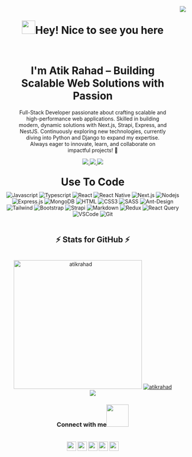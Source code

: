 <img align="right" src="https://visitor-badge.laobi.icu/badge?page_id=atikrahad.atikrahad" />
<h1 align="center"> <img src="https://emojis.slackmojis.com/emojis/images/1531849430/4246/blob-sunglasses.gif?1531849430" width="36"/>Hey! Nice to see you here</h1>

</br>

<div align="center">
  <div style="display: inline-block; width: 80%; margin: 0 auto;">
    <h1>I'm Atik Rahad – Building Scalable Web Solutions with Passion</h1>
    <p>Full-Stack Developer passionate about crafting scalable and high-performance web applications. Skilled in building modern, dynamic solutions with Next.js, Strapi, Express, and NestJS. Continuously exploring new technologies, currently diving into Python and Django to expand my expertise. Always eager to innovate, learn, and collaborate on impactful projects! 🚀</p>
    <div align="center"> 
  <a href="atikrahad1@gmail.com">
    <img src="https://img.shields.io/badge/Gmail-333333?style=for-the-badge&logo=gmail&logoColor=red" />
  </a>
  <a href="https://www.linkedin.com/in/atik-rahad/" target="_blank">
    <img src="https://img.shields.io/badge/LinkedIn-0077B5?style=for-the-badge&logo=linkedin&logoColor=white" target="_blank" />
  </a>
  <a href="https://atik-rahad.netlify.app" target="_blank">
     <img src="https://img.shields.io/badge/Portfolio-FF5722?style=for-the-badge&logo=todoist&logoColor=white" target="_blank" /> <!-- sqlite, safari, google-chrome are other good icon options -->
  </a>
</div>

  </div>
</div>

</br>
<div align="center">
  <h1 align="center" style="margin:10px 0">Use To Code</h1>
  <img src="https://img.shields.io/badge/Javascript-F0DB4F?style=for-the-badge&labelColor=black&logo=javascript&logoColor=F0DB4F" alt="Javascript" />
  <img src="https://img.shields.io/badge/Typescript-007acc?style=for-the-badge&labelColor=black&logo=typescript&logoColor=007acc" alt="Typescript" />
  <img src="https://img.shields.io/badge/-React-61DBFB?style=for-the-badge&labelColor=black&logo=react&logoColor=61DBFB" alt="React" />
  <img src="https://img.shields.io/badge/React_Native-20232A?style=for-the-badge&logo=react&logoColor=61DAFB" alt="React Native" />
  <img src="https://img.shields.io/badge/next.js-000000?style=for-the-badge&logo=nextdotjs&logoColor=white" alt="Next.js" />
  <img src="https://img.shields.io/badge/Nodejs-3C873A?style=for-the-badge&labelColor=black&logo=node.js&logoColor=3C873A" alt="Nodejs" />
  <img src="https://img.shields.io/badge/Express.js-000000?style=for-the-badge&logo=express&logoColor=white" alt="Express.js" />
  <img src="https://img.shields.io/badge/MongoDB-4EA94B?style=for-the-badge&logo=mongodb&logoColor=white" alt="MongoDB" />
  <img src="https://img.shields.io/badge/HTML5-E34F26?style=for-the-badge&logo=html5&logoColor=white" alt="HTML" />
  <img src="https://img.shields.io/badge/CSS3-1572B6?style=for-the-badge&logo=css3&logoColor=white" alt="CSS3" />
  <img src="https://img.shields.io/badge/Sass-CC6699?style=for-the-badge&logo=sass&logoColor=white" alt="SASS" />
  <img src="https://img.shields.io/badge/AntDesign-0170FE?style=for-the-badge&logo=antdesign&logoColor=white" alt="Ant-Design" />
  <img src="https://img.shields.io/badge/Tailwind_CSS-092749?style=for-the-badge&logo=tailwindcss&logoColor=06B6D4&labelColor=000000" alt="Tailwind" />
  <img src="https://img.shields.io/badge/Bootstrap-563D7C?style=for-the-badge&logo=bootstrap&logoColor=white" alt="Bootstrap" />
  <img src="https://img.shields.io/badge/strapi-2E7EEA?style=for-the-badge&logo=strapi&logoColor=white" alt="Strapi" />
  <img src="https://img.shields.io/badge/Markdown-000000?style=for-the-badge&logo=markdown&logoColor=white" alt="Markdown" />
  <img src="https://img.shields.io/badge/Redux-593D88?style=for-the-badge&logo=redux&logoColor=white" alt="Redux" />
  <img src="https://img.shields.io/badge/-React_Query-FF4154?style=for-the-badge&logo=react%20query&logoColor=white" alt="React Query" />
  <img src="https://img.shields.io/badge/Visual_Studio-0078d7?style=for-the-badge&logo=visual%20studio&logoColor=white" alt="VSCode" />
  <img src="https://img.shields.io/badge/Git-F05032?style=for-the-badge&logo=git&logoColor=white" alt="Git" />
</div>


</br>
<h2 align="center">⚡ Stats for GitHub ⚡</h2>
<br>
<div align=center>
 <img width=347 src="https://github-readme-stats.vercel.app/api/top-langs?username=atikrahad&show_icons=true&locale=en&layout=compact" alt="atikrahad" />
<a href="https://github.com/atikrahad"><img alt=atikrahad Github Stats" src="https://denvercoder1-github-readme-stats.vercel.app/api?username=atikrahad&show_icons=true&count_private=true&title_color=fffff"/></a>
<br/>
<a href="https://leetcode.com/u/atikrahad" target="_blank"> <img src="https://leetcard.jacoblin.cool/atikrahad?ext=contest"/></a> 
</div>

<h3 align="center"> Connect with me<a href="https://gifyu.com/image/Zy2f"><img src="https://github.com/milaan9/milaan9/blob/main/Handshake.gif" width="60"></a>
</br>
<div>
<p>
</br>
  <a href="https://x.com/atik_rahad"><img src="https://img.shields.io/badge/twitter-%2312100E.svg?&style=for-the-badge&logo=x&logoColor=white" height=25></a> <a href="https://www.linkedin.com/in/atik-rahad"><img src="https://img.shields.io/badge/linkedin-%230077B5.svg?&style=for-the-badge&logo=linkedin&logoColor=white" height=25></a> <a href="https://www.instagram.com/atik_rahad1"><img src="https://img.shields.io/badge/instagram-%23E4405F.svg?&style=for-the-badge&logo=instagram&logoColor=white" height=25></a>  <a href="https://www.facebook.com/atik.rahat.10"><img src="https://img.shields.io/badge/facebook-%231DA1F2.svg?&style=for-the-badge&logo=facebook&logoColor=white" height=25></a> <a href="https://medium.com/@atikrahad1"><img src="https://img.shields.io/badge/medium-%2312100E.svg?&style=for-the-badge&logo=medium&logoColor=white" height=25></a> </p>  
</div>


